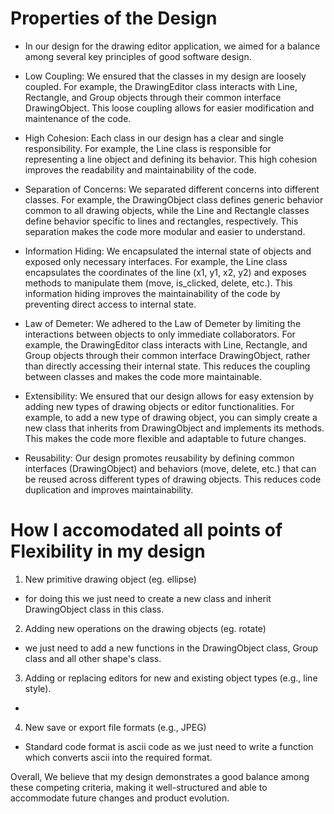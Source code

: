 # Properties of the Design 

- In our design for the drawing editor application, we aimed for a balance among several key principles of good software design.

- Low Coupling: We ensured that the classes in my design are loosely coupled. For example, the DrawingEditor class interacts with Line, Rectangle, and Group objects through their common interface DrawingObject. This loose coupling allows for easier modification and maintenance of the code.

- High Cohesion: Each class in our design has a clear and single responsibility. For example, the Line class is responsible for representing a line object and defining its behavior. This high cohesion improves the readability and maintainability of the code.

- Separation of Concerns: We separated different concerns into different classes. For example, the DrawingObject class defines generic behavior common to all drawing objects, while the Line and Rectangle classes define behavior specific to lines and rectangles, respectively. This separation makes the code more modular and easier to understand.

- Information Hiding: We encapsulated the internal state of objects and exposed only necessary interfaces. For example, the Line class encapsulates the coordinates of the line (x1, y1, x2, y2) and exposes methods to manipulate them (move, is_clicked, delete, etc.). This information hiding improves the maintainability of the code by preventing direct access to internal state.

- Law of Demeter: We adhered to the Law of Demeter by limiting the interactions between objects to only immediate collaborators. For example, the DrawingEditor class interacts with Line, Rectangle, and Group objects through their common interface DrawingObject, rather than directly accessing their internal state. This reduces the coupling between classes and makes the code more maintainable.

- Extensibility: We ensured that our design allows for easy extension by adding new types of drawing objects or editor functionalities. For example, to add a new type of drawing object, you can simply create a new class that inherits from DrawingObject and implements its methods. This makes the code more flexible and adaptable to future changes.

- Reusability: Our design promotes reusability by defining common interfaces (DrawingObject) and behaviors (move, delete, etc.) that can be reused across different types of drawing objects. This reduces code duplication and improves maintainability.


# How I accomodated all points of Flexibility in my design

1. New primitive drawing object (eg. ellipse)

- for doing this we just need to create a new class and inherit DrawingObject class in this class.

2. Adding new operations on the drawing objects (eg. rotate)

- we just need to add a new functions in the DrawingObject class, Group class and all other shape's class.

3. Adding or replacing editors for new and existing object types (e.g., line style).

- 

4. New save or export file formats (e.g., JPEG)

- Standard code format is ascii code as we just need to write a function which converts ascii into the required format. 


Overall, We believe that my design demonstrates a good balance among these competing criteria, making it well-structured and able to accommodate future changes and product evolution.